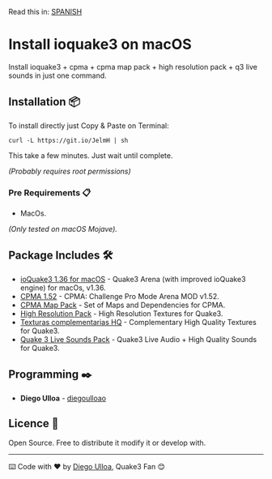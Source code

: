 Read this in: [SPANISH](https://github.com/diegoulloao/ioquake3-mac-install/blob/dev/README.md)

# Install ioquake3 on macOS

Install ioquake3 + cpma + cpma map pack + high resolution pack + q3 live sounds in just one command.

## Installation 📦

To install directly just Copy & Paste on Terminal:

```
curl -L https://git.io/JelmH | sh
```

This take a few minutes. Just wait until complete.

_(Probably requires root permissions)_

### Pre Requirements 📋

* MacOs.

_(Only tested on macOS Mojave)._

## Package Includes 🛠️

* [ioQuake3 1.36 for macOS](https://ioquake3.org/files/1.36/ioquake3%201.36.dmg) - Quake3 Arena (with improved ioQuake3 engine) for macOs, v1.36.
* [CPMA 1.52](https://cdn.playmorepromode.com/files/cpma/cpma-1.52-nomaps.zip) - CPMA: Challenge Pro Mode Arena MOD v1.52.
* [CPMA Map Pack](https://cdn.playmorepromode.com/files/cpma-mappack-full.zip) - Set of Maps and Dependencies for CPMA.
* [High Resolution Pack](http://ioquake3.org/files/xcsv_hires.zip) - High Resolution Textures for Quake3.
* [Texturas complementarias HQ](https://www.dropbox.com/s/8hj5hbwyuxylc1c/pak9hqq37test20181106.pk3?dl=1) - Complementary High Quality Textures for Quake3.
* [Quake 3 Live Sounds Pack](https://www.dropbox.com/s/1m4031dnvywtlco/Quake%203%20Live%20Sounds.pk3?dl=1) - Quake3 Live Audio + High Quality Sounds for Quake3.

## Programming ✒️

* **Diego Ulloa** - [diegoulloao](https://github.com/diegoulloao)

## Licence 📄

Open Source. Free to distribute it modify it or develop with.

---

⌨️ Code with ❤️ by [Diego Ulloa](https://github.com/diegoulloao), Quake3 Fan 😊
